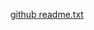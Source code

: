 [github readme.txt](https://github.com/rajdbs32/Machine-LEarning-Python/files/9161798/github.readme.txt)
